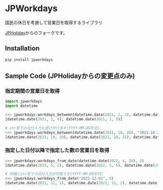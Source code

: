 # JPWorkdays

国民の休日を考慮して営業日を取得するライブラリ

[JPHoliday](https://github.com/Lalcs/jpholiday)からのフォークです。

## Installation

```bash
pip install jpworkdays
```

## Sample Code (JPHolidayからの変更点のみ)

### 指定期間の営業日を取得

```python
import jpworkdays
import datetime

>>> jpworkdays.workdays_between(datetime.date(2021, 1, 1), datetime.date(2021, 1, 5))
[datetime.date(2021, 1, 4), datetime.date(2021, 1, 5)]

# str型での日付入力も受け付けます(YYYY-MM-DD形式)
>>> jpworkdays.workdays_between(datetime.date(2021, 10, 20), "2021-10-26")
[datetime.date(2021, 10, 20), datetime.date(2021, 10, 21), datetime.date(2021, 10, 22), datetime.date(2021, 10, 25), datetime.date(2021, 10, 26)]
```

### 指定した日付以降で指定した数の営業日を取得

```python
>>> jpworkdays.workdays_from_date(datetime.date(2022, 4, 30), 5)
[datetime.date(2022, 5, 2), datetime.date(2022, 5, 6), datetime.date(2022, 5, 9), datetime.date(2022, 5, 10), datetime.date(2022, 5, 11)]

# 同様にstr型での日付入力が可能です(YYYY-MM-DD形式)
>>> jpworkdays.workdays_from_date("2021-12-01", 5)
[datetime.date(2021, 12, 1), datetime.date(2021, 12, 2), datetime.date(2021, 12, 3), datetime.date(2021, 12, 6), datetime.date(2021, 12, 7)]
```
